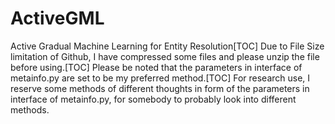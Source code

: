 # ActiveGML
Active Gradual Machine Learning for Entity Resolution[TOC]
Due to File Size limitation of Github, I have compressed some files and please unzip the file before using.[TOC]
Please be noted that the parameters in interface of metainfo.py are set to be my preferred method.[TOC]
For research use, I reserve some methods of different thoughts in form of the parameters in interface of metainfo.py, for somebody to probably look into different methods.
